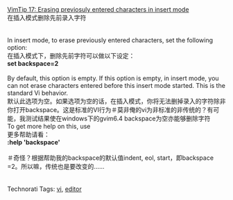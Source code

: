<html><body><div><a href="http://vim.sourceforge.net/tip_view.php?tip_id=17">VimTip 17: Erasing previosuly entered characters in insert mode</a><br>在插入模式删除先前录入字符<br><br><br>In insert mode, to erase previously entered characters, set the following option:<br>在插入模式下，删除先前字符可以做以下设定：<br><b> set backspace=2</b><br><br>By default, this option is empty. If this option is empty, in insert mode, you can not erase characters entered before this insert mode started. This is the standard Vi behavior.<br>默认此选项为空。如果选项为空的话，在插入模式，你将无法删掉录入的字符除非你打开backspace。这是标准的VI行为＃莫非俺的vi为非标准的非传统的？有可能，我测试结果使在windows下的gvim6.4 backspace为空亦能够删除字符<br>To get more help on this, use<br>更多帮助请看：<br><b>:help 'backspace'<br></b><br>＃奇怪？根据帮助我的backspace的默认值indent, eol, start，即backspace =2。所以嘛，传统也是要改变的……<b><br></b><br><br>Technorati Tags: <a href="http://technorati.com/tag/vi" rel="tag">vi</a>, <a href="http://technorati.com/tag/editor" rel="tag">editor</a></div></body></html>